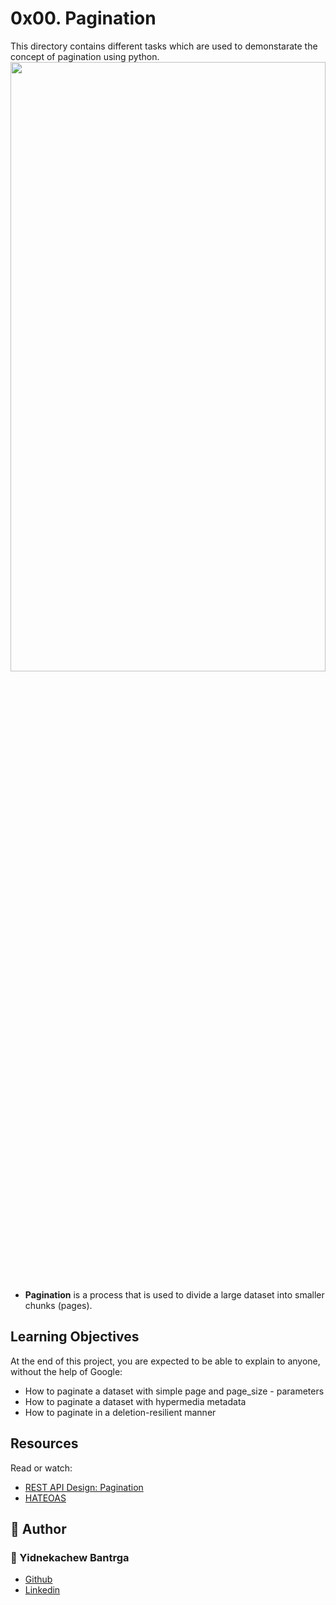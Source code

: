 # 0x00. Pagination
This directory contains different tasks which are used to demonstarate the concept of pagination using python.
<img src="https://nordicapis.com/wp-content/uploads/Everything-You-Need-to-Know-About-API-Pagination-e1639671225295.png" width = "100%" height = "50%"/>
- **Pagination** is a process that is used to divide a large dataset into smaller chunks (pages).
## Learning Objectives
At the end of this project, you are expected to be able to explain to anyone, without the help of Google:

- How to paginate a dataset with simple page and page_size - parameters
- How to paginate a dataset with hypermedia metadata
- How to paginate in a deletion-resilient manner

## Resources
Read or watch:

- [REST API Design: Pagination](https://www.moesif.com/blog/technical/api-design/REST-API-Design-Filtering-Sorting-and-Pagination/#pagination)
- [HATEOAS](https://en.wikipedia.org/wiki/HATEOAS)

## :pencil: **Author**
### :man: Yidnekachew Bantrga
- [Github](https://github.com/Yidne21)
- [Linkedin](https://www.linkedin.com/in/yidnekachew-bantrga-801376234/)
